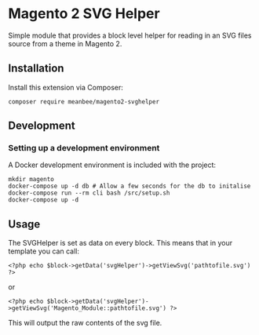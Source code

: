 # Magento 2 SVG Helper

Simple module that provides a block level helper for reading in an SVG files source from a theme in Magento 2.

## Installation

Install this extension via Composer:

```
composer require meanbee/magento2-svghelper
```

## Development

### Setting up a development environment

A Docker development environment is included with the project:

```
mkdir magento
docker-compose up -d db # Allow a few seconds for the db to initalise
docker-compose run --rm cli bash /src/setup.sh
docker-compose up -d
```

## Usage

The SVGHelper is set as data on every block. This means that in your template you can call:

```<?php echo $block->getData('svgHelper')->getViewSvg('pathtofile.svg') ?>```

or

```<?php echo $block->getData('svgHelper')->getViewSvg('Magento_Module::pathtofile.svg') ?>```

This will output the raw contents of the svg file.
